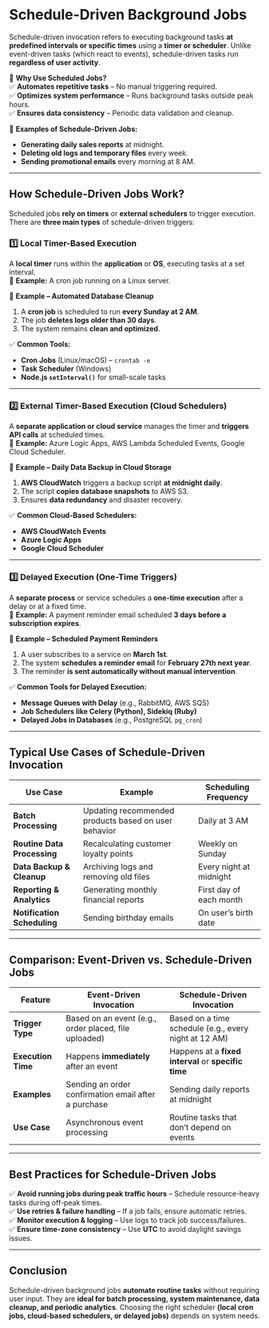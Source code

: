 # **Schedule-Driven Background Jobs**

Schedule-driven invocation refers to executing background tasks **at predefined intervals or specific times** using a **timer or scheduler**. Unlike event-driven tasks (which react to events), schedule-driven tasks run **regardless of user activity**.

🔹 **Why Use Scheduled Jobs?**  
✅ **Automates repetitive tasks** – No manual triggering required.  
✅ **Optimizes system performance** – Runs background tasks outside peak hours.  
✅ **Ensures data consistency** – Periodic data validation and cleanup.

📌 **Examples of Schedule-Driven Jobs:**

-   **Generating daily sales reports** at midnight.
-   **Deleting old logs and temporary files** every week.
-   **Sending promotional emails** every morning at 8 AM.

---

## **How Schedule-Driven Jobs Work?**

Scheduled jobs **rely on timers** or **external schedulers** to trigger execution.  
There are **three main types** of schedule-driven triggers:

### **1️⃣ Local Timer-Based Execution**

A **local timer** runs within the **application** or **OS**, executing tasks at a set interval.  
🔹 **Example:** A cron job running on a Linux server.

📌 **Example – Automated Database Cleanup**

1. A **cron job** is scheduled to run **every Sunday at 2 AM**.
2. The job **deletes logs older than 30 days**.
3. The system remains **clean and optimized**.

✅ **Common Tools:**

-   **Cron Jobs** (Linux/macOS) – `crontab -e`
-   **Task Scheduler** (Windows)
-   **Node.js `setInterval()`** for small-scale tasks

---

### **2️⃣ External Timer-Based Execution (Cloud Schedulers)**

A **separate application or cloud service** manages the timer and **triggers API calls** at scheduled times.  
🔹 **Example:** Azure Logic Apps, AWS Lambda Scheduled Events, Google Cloud Scheduler.

📌 **Example – Daily Data Backup in Cloud Storage**

1. **AWS CloudWatch** triggers a backup script **at midnight daily**.
2. The script **copies database snapshots** to AWS S3.
3. Ensures **data redundancy** and disaster recovery.

✅ **Common Cloud-Based Schedulers:**

-   **AWS CloudWatch Events**
-   **Azure Logic Apps**
-   **Google Cloud Scheduler**

---

### **3️⃣ Delayed Execution (One-Time Triggers)**

A **separate process** or service schedules a **one-time execution** after a delay or at a fixed time.  
🔹 **Example:** A payment reminder email scheduled **3 days before a subscription expires**.

📌 **Example – Scheduled Payment Reminders**

1. A user subscribes to a service on **March 1st**.
2. The system **schedules a reminder email** for **February 27th next year**.
3. The reminder **is sent automatically without manual intervention**.

✅ **Common Tools for Delayed Execution:**

-   **Message Queues with Delay** (e.g., RabbitMQ, AWS SQS)
-   **Job Schedulers like Celery (Python), Sidekiq (Ruby)**
-   **Delayed Jobs in Databases** (e.g., PostgreSQL `pg_cron`)

---

## **Typical Use Cases of Schedule-Driven Invocation**

| **Use Case**                | **Example**                                          | **Scheduling Frequency** |
| --------------------------- | ---------------------------------------------------- | ------------------------ |
| **Batch Processing**        | Updating recommended products based on user behavior | Daily at 3 AM            |
| **Routine Data Processing** | Recalculating customer loyalty points                | Weekly on Sunday         |
| **Data Backup & Cleanup**   | Archiving logs and removing old files                | Every night at midnight  |
| **Reporting & Analytics**   | Generating monthly financial reports                 | First day of each month  |
| **Notification Scheduling** | Sending birthday emails                              | On user’s birth date     |

---

## **Comparison: Event-Driven vs. Schedule-Driven Jobs**

| **Feature**        | **Event-Driven Invocation**                           | **Schedule-Driven Invocation**                        |
| ------------------ | ----------------------------------------------------- | ----------------------------------------------------- |
| **Trigger Type**   | Based on an event (e.g., order placed, file uploaded) | Based on a time schedule (e.g., every night at 12 AM) |
| **Execution Time** | Happens **immediately** after an event                | Happens at a **fixed interval** or **specific time**  |
| **Examples**       | Sending an order confirmation email after a purchase  | Sending daily reports at midnight                     |
| **Use Case**       | Asynchronous event processing                         | Routine tasks that don’t depend on events             |

---

## **Best Practices for Schedule-Driven Jobs**

✅ **Avoid running jobs during peak traffic hours** – Schedule resource-heavy tasks during off-peak times.  
✅ **Use retries & failure handling** – If a job fails, ensure automatic retries.  
✅ **Monitor execution & logging** – Use logs to track job success/failures.  
✅ **Ensure time-zone consistency** – Use **UTC** to avoid daylight savings issues.

---

## **Conclusion**

Schedule-driven background jobs **automate routine tasks** without requiring user input. They are **ideal for batch processing, system maintenance, data cleanup, and periodic analytics**. Choosing the right scheduler **(local cron jobs, cloud-based schedulers, or delayed jobs)** depends on system needs.

